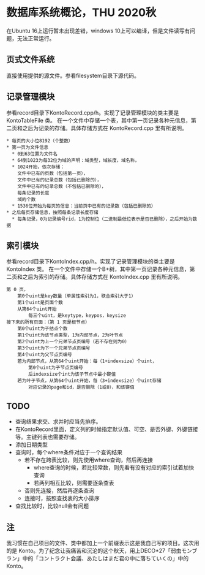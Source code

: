 # 数据库系统概论，THU 2020秋

在Ubuntu 16上运行暂未出现差错，windows 10上可以编译，但是文件读写有问题，无法正常运行。

## 页式文件系统

直接使用提供的源文件。参看filesystem目录下源代码。

## 记录管理模块

参看record目录下KontoRecord.cpp/h。实现了记录管理模块的类主要是 KontoTableFile 类。
在一个文件中存储一个表，其中第一页记录各种元信息，第二页和之后为记录的存储。具体存储方式在 KontoRecord.cpp 里有所说明。
```
* 每页的大小位8192（个整数）
* 第一页为文件信息
  * 0到63位置为文件名
  * 64到1023为每32位为域的声明：域类型，域长度，域名称，
  * 1024开始，依次存储：
    文件中已有的页数（包括第一页），
    文件中已有的记录总数（包括已删除的），
    文件中已有的记录总数（不包括已删除的），
    每条记录的长度
    域的个数
  * 1536位开始为每页的信息：当前页中已有的记录数（包括已删除的）
* 之后每页存储信息，按照每条记录长度存储
  * 每条记录，0为记录编号rid，1为控制位（二进制最低位表示是否已删除），之后开始为数据
```

## 索引模块
参看record目录下KontoIndex.cpp/h。实现了记录管理模块的类主要是 KontoIndex 类。
在一个文件中存储一个B+树，其中第一页记录各种元信息，第二页和之后为索引的存储。具体存储方式在 KontoIndex.cpp 里有所说明。
```
第 0 页，
    第0个uint是key数量（单属性索引为1，联合索引大于1）
    第1个uint是页面个数
    从第64个uint开始
        每三个uint，是keytype，keypos，keysize
接下来的所有页面：（第 1 页是根节点）
    第0个uint为子结点个数
    第1个uint为该节点类型，1为内部节点，2为叶节点
    第2个uint为上一个兄弟节点页编号（若不存在则为0）
    第3个uint为下一个兄弟节点页编号
    第4个uint为父节点页编号
    若为内部节点，从第64个uint开始：每（1+indexsize）个uint，
        第0个uint为子节点页编号
        后indexsize个int为该子节点中最小键值
    若为叶子节点，从第64个uint开始，每（3+indexsize）个uint存储
        对应记录的page和id，是否删除（1或0），和该键值
```

## TODO
* 查询结果求交、求并时应当先排序。
* 在KontoRecord里面，定义列的时候指定默认值、可空、是否外键、外键链接等。主键列表也需要存储。
* 添加日期类型
* 查询时，每个where条件对应于一个查询结果
  * 若不存在跨表比较，则先使用where查询，然后再连接
    * where查询的时候，若比较常数，则先看有没有对应的索引试着加快查询
    * 若两列相互比较，则需要逐条查表
  * 否则先连接，然后再逐条查询
  * 连接时，按照查找表的大小排序
* 查找比较时，比较null会有问题

## 注

我习惯在自己项目的文件、类中都加上一个前缀表示这是我自己写的项目。这次用的是 Konto。为了纪念让我痛苦和沉沦的这个秋天，用上DECO*27「弱虫モンブラン」中的「コントラクト会議、あたしはまだ君の中に落ちていくの」中的 Konto。